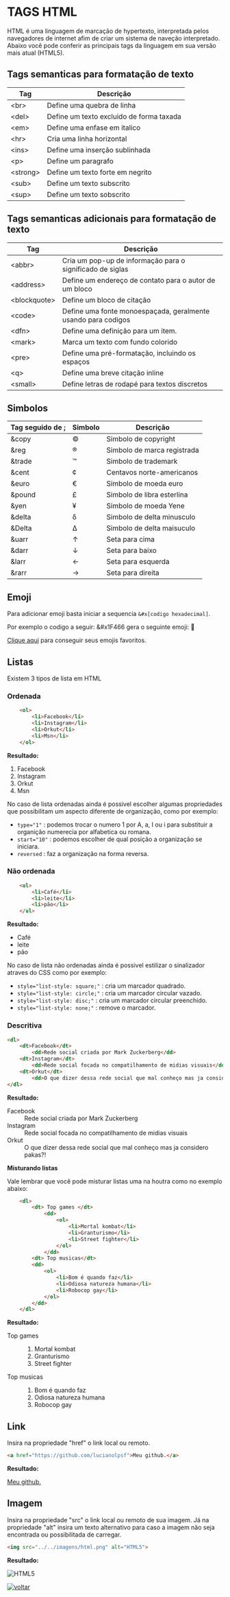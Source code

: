 # TAGS HTML

HTML é uma linguagem de marcação de hypertexto, interpretada pelos navegadores de internet afim de criar um sistema de naveção interpretado. Abaixo você pode conferir as principais tags da linguagem em sua versão mais atual (HTML5).

## Tags semanticas para formatação de texto

|Tag| Descrição|
|-|-|
|&lt;br&gt;|Define uma quebra de linha|
|&lt;del&gt;|Define um texto excluido de forma taxada|
|&lt;em&gt;|Define uma enfase em italico|
|&lt;hr&gt;|Cria uma linha horizontal|
|&lt;ins&gt;|Define uma inserção sublinhada|
|&lt;p&gt;|Define um paragrafo|
|&lt;strong&gt;|Define um texto forte em negrito|
|&lt;sub&gt;|Define um texto subscrito|
|&lt;sup&gt;|Define um texto sobscrito|

## Tags semanticas adicionais para formatação de texto

|Tag| Descrição|
|-|-|
|&lt;abbr&gt;|Cria um pop-up de informação para o significado de siglas|
|&lt;address&gt;|Define um endereço de contato para o autor de um bloco|
|&lt;blockquote&gt;|Define um bloco de citação|
|&lt;code&gt;|Define uma fonte monoespaçada, geralmente usando para codigos|
|&lt;dfn&gt;|Define uma definição para um item.|
|&lt;mark&gt;|Marca um texto com fundo colorido|
|&lt;pre&gt;|Define uma pré-formatação, incluindo os espaços|
|&lt;q&gt;|Define uma breve citação inline|
|&lt;small&gt;|Define letras de rodapé para textos discretos|

## Simbolos

|Tag seguido de ;|Simbolo|Descrição|
|-|-|-|
|&copy|&copy;|Simbolo de copyright|
|&reg|&reg;|Simbolo de marca registrada|
|&trade|&trade;|Simbolo de trademark|
|&cent|&cent;|Centavos norte-americanos|
|&euro|&euro;|Simbolo de moeda euro|
|&pound|&pound;|Simbolo de libra esterlina|
|&yen|&yen;|Simbolo de moeda Yene|
|&delta|&delta;|Simbolo de delta minusculo|
|&Delta|&Delta;|Simbolo de delta maisuculo|
|&uarr|&uarr;|Seta para cima|
|&darr|&darr;|Seta para baixo|
|&larr|&larr;|Seta para esquerda|
|&rarr|&rarr;|Seta para direita|

## Emoji

Para adicionar emoji basta iniciar a sequencia `&#x[codigo hexadecimal]`. <p>Por exemplo o codigo a seguir: &#x1F466  gera o seguinte emoji: 👦</p>

[Clique aqui](https://emojipedia.org/) para conseguir seus emojis favoritos.

## Listas

Existem 3 tipos de lista em HTML

### Ordenada
```html 
    <ol>
        <li>Facebook</li>
        <li>Instagram</li>
        <li>Orkut</li>
        <li>Msn</li>
    </ol>
```
**Resultado:**
<ol>
    <li>Facebook</li>
    <li>Instagram</li>
    <li>Orkut</li>
    <li>Msn</li>
</ol>

No caso de lista ordenadas ainda é possivel escolher algumas propriedades que possibilitam um aspecto diferente de organização, como por exemplo:
  
* `type="1"` : podemos trocar o numero 1 por A, a, I ou i para substituir a organição numerecia por alfabetica ou romana. 
* `start="10"` : podemos escolher de qual posição a organização se iniciara.
* `reversed` : faz a organização na forma reversa.


### Não ordenada

```html
    <ul>
        <li>Café</li>
        <li>leite</li> 
        <li>pão</li> 
    </ul>
```
**Resultado:**
<ul>
    <li>Café</li>
    <li>leite</li> 
    <li>pão</li> 
</ul>

No caso de lista não ordenadas ainda é possivel estilizar o sinalizador atraves do CSS como por exemplo:
  
* `style="list-style: square;"` : cria um marcador quadrado.
* `style="list-style: circle;"` : cria um marcador circular vazado.
* `style="list-style: disc;"` : cria um marcador circular preenchido.
* `style="list-style: none;"` : remove o marcador.


### Descritiva

```html
<dl>
    <dt>Facebook</dt>
        <dd>Rede social criada por Mark Zuckerberg</dd>
    <dt>Instagram</dt>
        <dd>Rede social focada no compatilhamento de midias visuais</dd>
    <dt>Orkut</dt>
        <dd>O que dizer dessa rede social que mal conheço mas ja considero pakas?!</dd>
</dl>
```
**Resultado:**
<dl>
    <dt>Facebook</dt>
        <dd>Rede social criada por Mark Zuckerberg</dd>
    <dt>Instagram</dt>
        <dd>Rede social focada no compatilhamento de midias visuais</dd>
    <dt>Orkut</dt>
        <dd>O que dizer dessa rede social que mal conheço mas ja considero pakas?!</dd>
</dl>

**Misturando listas**

Vale lembrar que você pode misturar listas uma na houtra como no exemplo abaixo:
```html
    <dl>
        <dt> Top games </dt>
            <dd>
                <ol>
                    <li>Mortal kombat</li>
                    <li>Granturismo</li>
                    <li>Street fighter</li>
                </ol>
            </dd>
        <dt> Top musicas</dt>
        <dd>
            <ol>
                <li>Bom é quando faz</li>
                <li>Odiosa natureza humana</li>
                <li>Robocop gay</li>
            </ol>
        </dd>    
    </dl>
```
**Resultado:**

<dl>
    <dt> Top games </dt>
        <dd>
            <ol>
                <li>Mortal kombat</li>
                <li>Granturismo</li>
                <li>Street fighter</li>
            </ol>
        </dd>
    <dt> Top musicas</dt>
    <dd>
        <ol>
            <li>Bom é quando faz</li>
            <li>Odiosa natureza humana</li>
            <li>Robocop gay</li>
        </ol>
    </dd>    
</dl>

## Link

Insira na propriedade "href" o link local ou remoto.

```html
<a href="https://github.com/lucianolpsf">Meu github.</a>
```
**Resultado:**

<a href="https://github.com/lucianolpsf">Meu github.</a>

## Imagem

Insira na propriedade "src" o link local ou remoto de sua imagem. Já na propriedade "alt" insira um texto alternativo para caso a imagem não seja encontrada ou possibilitada de carregar.

```html
<img src="../../imagens/html.png" alt="HTML5">
```
**Resultado:**

<img src="../imagens/html.png" alt="HTML5">

[![voltar](../imagens/icons8-voltar-50.png)](../README.md)
